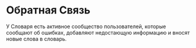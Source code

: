 # Обратная Связь

У Словаря есть активное сообщество пользователей, которые сообщают об ошибках, добавляют недостающую информацию и вносят новые слова в словарь.
